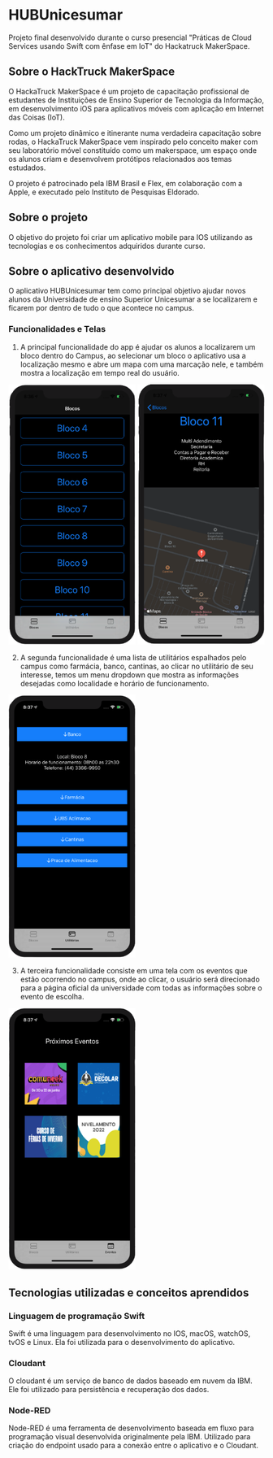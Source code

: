 # HUBUnicesumar

Projeto final desenvolvido durante o curso presencial "Práticas de Cloud Services usando Swift com ênfase em IoT" do Hackatruck MakerSpace.

## Sobre o HackTruck MakerSpace
O HackaTruck MakerSpace é um projeto de capacitação profissional de estudantes de Instituições de Ensino Superior de Tecnologia da Informação, em desenvolvimento iOS para aplicativos móveis com aplicação em Internet das Coisas (IoT).

Como um projeto dinâmico e itinerante numa verdadeira capacitação sobre rodas, o HackaTruck  MakerSpace vem inspirado pelo conceito maker com seu laboratório móvel constituído como um makerspace, um espaço onde os alunos criam e desenvolvem protótipos relacionados aos temas estudados.

O projeto é patrocinado pela IBM Brasil e Flex, em colaboração com a Apple, e executado pelo Instituto de Pesquisas Eldorado.

## Sobre o projeto
O objetivo do projeto foi criar um aplicativo mobile para IOS utilizando as tecnologias e os conhecimentos adquiridos durante curso.

## Sobre o aplicativo desenvolvido
O aplicativo HUBUnicesumar tem como principal objetivo ajudar novos alunos da Universidade de ensino Superior Unicesumar a se localizarem e ficarem por dentro de tudo o que acontece no campus.

### Funcionalidades e Telas
  1. A principal funcionalidade do app é ajudar os alunos a localizarem um bloco dentro do Campus, ao selecionar um bloco o aplicativo usa a localização mesmo e abre um mapa com uma marcação nele, e também mostra a localização em tempo real do usuário.
  
<img src="ImagensApp/telaListaBlocos.jpeg" width="250px"/><img>
<img src="ImagensApp/telaDetalhesBloco.jpeg" width="250px"/><img> 

  2. A segunda funcionalidade é uma lista de utilitários espalhados pelo campus como farmácia, banco, cantinas, ao clicar no utilitário de seu interesse, temos um menu dropdown que mostra as informações desejadas como localidade e horário de funcionamento.
  
<img src="ImagensApp/telaDetalhesUtilitarios.jpeg" width="250px"/><img>
  
  3. A terceira funcionalidade consiste em uma tela com os eventos que estão ocorrendo no campus, onde ao clicar, o usuário será direcionado para a página oficial da universidade com todas as informações sobre o evento de escolha.
  
<img src="ImagensApp/telaEventos.jpeg" width="250px"/><img>

## Tecnologias utilizadas e conceitos aprendidos

### Linguagem de programação Swift
Swift é uma linguagem para desenvolvimento no IOS, macOS, watchOS, tvOS e Linux.
Ela foi utilizada para o desenvolvimento do aplicativo.

### Cloudant
O cloudant é um serviço de banco de dados baseado em nuvem da IBM.
Ele foi utilizado para persistência e recuperação dos dados.

### Node-RED
Node-RED é uma ferramenta de desenvolvimento baseada em fluxo para programação visual desenvolvida originalmente pela IBM.
Utilizado para criação do endpoint usado para a conexão entre o aplicativo e o Cloudant.

